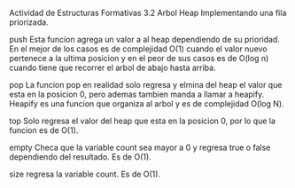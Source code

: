 Actividad de Estructuras Formativas 3.2 Arbol Heap Implementando una fila priorizada.

push
Esta funcion agrega un valor a al heap dependiendo de su prioridad. En el mejor de los casos es de complejidad O(1) cuando el valor nuevo pertenece a la
ultima posicion y en el peor de sus casos es de O(log n) cuando tiene que recorrer el arbol de abajo hasta arriba.

pop
La funcion pop en realidad solo regresa y elmina del heap el valor que esta en la posicion 0, pero ademas tambien manda a llamar a heapify. Heapify es
una funcion que organiza al arbol y es de complejidad O(log N). 

top
Solo regresa el valor del heap que esta en la posicion 0, por lo que la funcion es de O(1).


empty
Checa que la variable count sea mayor a 0 y regresa true o false dependiendo del resultado. Es de O(1).


size
regresa la variable count. Es de O(1).
